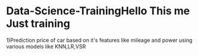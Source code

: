 # Data-Science-TrainingHello This me Just training
  <p> 1)Prediction price of car based on it's features like mileage and power using various models like KNN,LR,VSR  </p>
